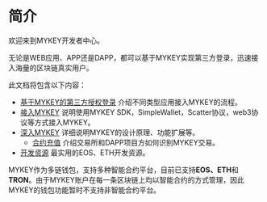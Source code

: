 # 简介

欢迎来到MYKEY开发者中心。

无论是WEB应用、APP还是DAPP，都可以基于MYKEY实现第三方登录，迅速接入海量的区块链真实用户。

此文档将包含以下内容：

* [基于MYKEY的第三方授权登录](sign-in-with-mykey/#di-san-fang-shou-quan-deng-lu-liu-cheng) 介绍不同类型应用接入MYKEY的流程。
* [接入MYKEY](integrate-with-mykey/duo-zhong-fang-shi-jie-ru-mykey.md) 说明使用MYKEY SDK，SimpleWallet，Scatter协议，web3协议等方式接入MYKEY。
* [深入MYKEY](dive-into-mykey/shen-ru-mykey-zhang-hu.md#mykey有啥不同？) 详细说明MYKEY的设计原理、功能扩展等。
  * [合约充值](dive-into-mykey/contracts-deposit/) 介绍交易所和DAPP项目方如何识别MYKEY交易。
* [开发资源](development-resources/eos.md) 最实用的EOS、ETH开发资源。

MYKEY作为多链钱包，支持多种智能合约平台，目前已支持**EOS、ETH**和**TRON**。由于MYKEY账户在每一条区块链上均以智能合约的方式管理，因此MYKEY的钱包功能暂时不支持非智能合约平台。



